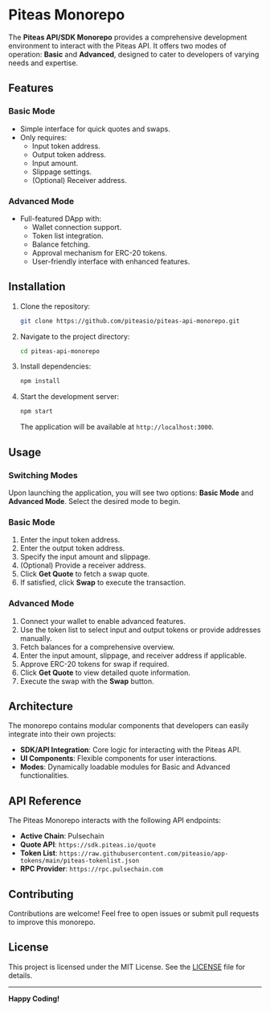 # Piteas Monorepo

The **Piteas API/SDK Monorepo** provides a comprehensive development environment to interact with the Piteas API. It offers two modes of operation: **Basic** and **Advanced**, designed to cater to developers of varying needs and expertise. 

## Features

### Basic Mode
- Simple interface for quick quotes and swaps.
- Only requires:
  - Input token address.
  - Output token address.
  - Input amount.
  - Slippage settings.
  - (Optional) Receiver address.

### Advanced Mode
- Full-featured DApp with:
  - Wallet connection support.
  - Token list integration.
  - Balance fetching.
  - Approval mechanism for ERC-20 tokens.
  - User-friendly interface with enhanced features.

## Installation

1. Clone the repository:
   ```bash
   git clone https://github.com/piteasio/piteas-api-monorepo.git
   ```

2. Navigate to the project directory:
   ```bash
   cd piteas-api-monorepo
   ```

3. Install dependencies:
   ```bash
   npm install
   ```

4. Start the development server:
   ```bash
   npm start
   ```

   The application will be available at `http://localhost:3000`.

## Usage

### Switching Modes
Upon launching the application, you will see two options: **Basic Mode** and **Advanced Mode**. Select the desired mode to begin.

### Basic Mode
1. Enter the input token address.
2. Enter the output token address.
3. Specify the input amount and slippage.
4. (Optional) Provide a receiver address.
5. Click **Get Quote** to fetch a swap quote.
6. If satisfied, click **Swap** to execute the transaction.

### Advanced Mode
1. Connect your wallet to enable advanced features.
2. Use the token list to select input and output tokens or provide addresses manually.
3. Fetch balances for a comprehensive overview.
4. Enter the input amount, slippage, and receiver address if applicable.
5. Approve ERC-20 tokens for swap if required.
6. Click **Get Quote** to view detailed quote information.
7. Execute the swap with the **Swap** button.

## Architecture

The monorepo contains modular components that developers can easily integrate into their own projects:
- **SDK/API Integration**: Core logic for interacting with the Piteas API.
- **UI Components**: Flexible components for user interactions.
- **Modes**: Dynamically loadable modules for Basic and Advanced functionalities.

## API Reference

The Piteas Monorepo interacts with the following API endpoints:
- **Active Chain**: Pulsechain
- **Quote API**: `https://sdk.piteas.io/quote`
- **Token List**: `https://raw.githubusercontent.com/piteasio/app-tokens/main/piteas-tokenlist.json`
- **RPC Provider**: `https://rpc.pulsechain.com`

## Contributing

Contributions are welcome! Feel free to open issues or submit pull requests to improve this monorepo.

## License

This project is licensed under the MIT License. See the [LICENSE](LICENSE) file for details.

---

**Happy Coding!**
